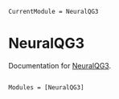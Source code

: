 ```@meta
CurrentModule = NeuralQG3
```

# NeuralQG3

Documentation for [NeuralQG3](https://github.com/maximilian-gelbrecht/NeuralQG3.jl).

```@index
```

```@autodocs
Modules = [NeuralQG3]
```
